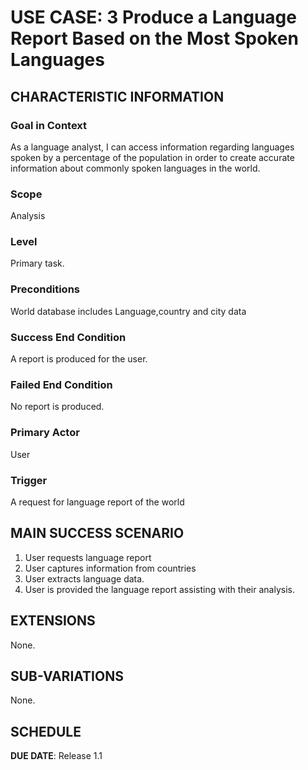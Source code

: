 # USE CASE: 3 Produce a Language Report Based on the Most Spoken Languages

## CHARACTERISTIC INFORMATION

### Goal in Context

As a language analyst, I can access information regarding languages spoken by a percentage
of the population in order to create accurate information about commonly spoken languages
in the world.
### Scope

Analysis 

### Level

Primary task.

### Preconditions

World database includes Language,country and city data

### Success End Condition

A report is produced for the user.

### Failed End Condition

No report is produced.

### Primary Actor

User

### Trigger

A request for language report of the world

## MAIN SUCCESS SCENARIO

1. User requests language report
2. User captures information from countries
3. User extracts language data.
4. User is provided the language report assisting with their analysis.

## EXTENSIONS

None.

## SUB-VARIATIONS

None.

## SCHEDULE

**DUE DATE**: Release 1.1